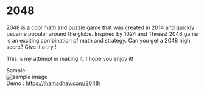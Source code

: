 # 2048

2048 is a cool math and puzzle game that was created in 2014 and quickly became popular around the globe.
Inspired by 1024 and Threes!
2048 game is an exciting combination of math and strategy.
Can you get a 2048 high score? Give it a try ! 

This is my attempt in making it.
I hope you enjoy it!
<br>

Sample: <br>
![sample image](https://jhamadhav.com/2048/images/gameplay-2048.jpg)
<br>
Demo : https://jhamadhav.com/2048/